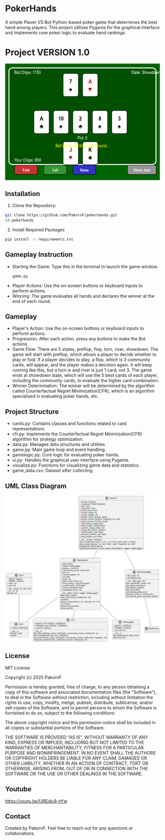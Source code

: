 # PokerHands
A simple Plaver VS Bot Python-based poker game that determines the best hand among players. This project utilizes Pygame for the graphical interface and implements core poker logic to evaluate hand rankings.
# Project VERSION 1.0

![Poker Hands Image](screenshots/gameplay/Showdown.png)

## Installation

1. Clone the Repository:
```sh
git clone https://github.com/PakornF/pokerhands.git
cd pokerhands
```
2. Install Required Packages
```sh
pip install -r requirements.txt
```

## Gameplay Instruction
- Starting the Game: Type this in the terminal to launch the game window.
  ```sh
  game.py
  ```
- Player Actions: Use the on-screen buttons or keyboard inputs to perform actions.
- Winning: The game evaluates all hands and declares the winner at the end of each round.

## Gameplay
- Player's Action: Use the on-screen buttons or keyboard inputs to perform actions.
- Progression: After each action, press any buttons to make the Bot actions.
- Game Flow: There are 5 states, preflop, flop, turn, river, showdown. The game will start with preflop, which allows a player to decide whether to play or fold. If a player decides to play, a flop, which is 3 community cards, will appear, and the player makes a decision again. It will keep running like this, but a turn is and river is just 1 card, not 3. The game ends at showdown state, which will use the 5 best cards of each player, including the community cards, to evaluate the higher card combination.
- Winner Determination: The winner will be determined by the algorithm called Counterfactual Regret Minimization(CFR), which is an algorithm specialized in evaluating poker hands, etc.

## Project Structure
- cards.py: Contains classes and functions related to card representations.
- cfr.py: Implements the Counterfactual Regret Minimization(CFR) algorithm for strategy optimization.
- data.py: Manages data structures and utilities.
- game.py: Main game loop and event handling.
- gamelogic.py: Core logic for evaluating poker hands.
- ui.py: Handles the graphical user interface using Pygame.
- visualize.py: Functions for visualizing game data and statistics.
- game_data.csv: Dataset after collecting

## UML Class Diagram

![Class Diagram Image](UML.png)

## License
MIT License

Copyright (c) 2025 PakornF

Permission is hereby granted, free of charge, to any person obtaining a copy
of this software and associated documentation files (the "Software"), to deal
in the Software without restriction, including without limitation the rights
to use, copy, modify, merge, publish, distribute, sublicense, and/or sell
copies of the Software, and to permit persons to whom the Software is
furnished to do so, subject to the following conditions:

The above copyright notice and this permission notice shall be included in all
copies or substantial portions of the Software.

THE SOFTWARE IS PROVIDED "AS IS", WITHOUT WARRANTY OF ANY KIND, EXPRESS OR
IMPLIED, INCLUDING BUT NOT LIMITED TO THE WARRANTIES OF MERCHANTABILITY,
FITNESS FOR A PARTICULAR PURPOSE AND NONINFRINGEMENT. IN NO EVENT SHALL THE
AUTHORS OR COPYRIGHT HOLDERS BE LIABLE FOR ANY CLAIM, DAMAGES OR OTHER
LIABILITY, WHETHER IN AN ACTION OF CONTRACT, TORT OR OTHERWISE, ARISING FROM,
OUT OF OR IN CONNECTION WITH THE SOFTWARE OR THE USE OR OTHER DEALINGS IN THE
SOFTWARE.

## Youtube
https://youtu.be/UREjdu9-nYw

## Contact
Created by PakornF. Feel free to reach out for any questions or collaborations.
